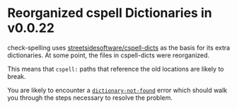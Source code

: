 # Reorganized cspell Dictionaries in v0.0.22

check-spelling uses [streetsidesoftware/cspell-dicts](https://github.com/streetsidesoftware/cspell-dicts) as the basis for its extra dictionaries. At some point, the files in cspell-dicts were reorganized.

This means that `cspell:` paths that reference the old locations are likely to break.

You are likely to encounter a [`dictionary-not-found`](https://github.com/check-spelling/check-spelling/wiki/Event-descriptions#dictionary-not-found) error which should walk you through the steps necessary to resolve the problem.
